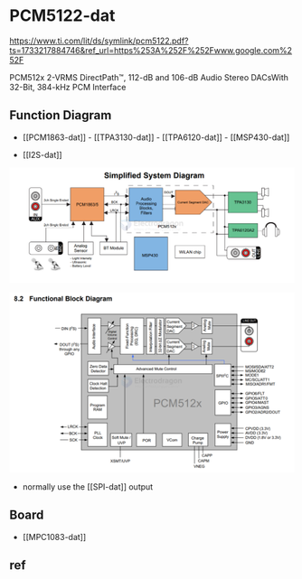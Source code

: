 
# PCM5122-dat

https://www.ti.com/lit/ds/symlink/pcm5122.pdf?ts=1733217884746&ref_url=https%253A%252F%252Fwww.google.com%252F

PCM512x 2-VRMS DirectPath™, 112-dB and 106-dB Audio Stereo DACsWith 32-Bit, 384-kHz PCM Interface

## Function Diagram 

- [[PCM1863-dat]] - [[TPA3130-dat]] - [[TPA6120-dat]] - [[MSP430-dat]]

- [[I2S-dat]]

![](2024-12-03-17-25-44.png)

![](2024-12-03-17-27-57.png)

- normally use the [[SPI-dat]] output 

## Board 

- [[MPC1083-dat]]


## ref 


